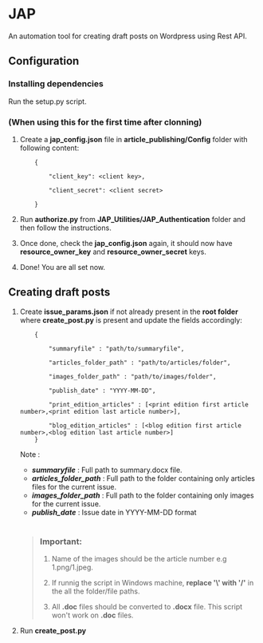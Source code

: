 # JAP

An automation tool for creating draft posts on Wordpress using Rest API.

## Configuration

### Installing dependencies
Run the setup.py script.

### (When using this for the first time after clonning)

1.  Create a **jap_config.json** file in **article_publishing/Config** folder with following content:

            {

                "client_key": <client key>,

                "client_secret": <client secret>

            }

2.  Run **authorize.py** from **JAP_Utilities/JAP_Authentication** folder and then follow the instructions.
3.  Once done, check the **jap_config.json** again, it should now have **resource_owner_key** and **resource_owner_secret** keys.
4.  Done! You are all set now.

## Creating draft posts

1.  Create **issue_params.json** if not already present in the **root folder** where **create_post.py** is present and update the fields accordingly:

            {

                "summaryfile" : "path/to/summaryfile",

                "articles_folder_path" : "path/to/articles/folder",

                "images_folder_path" : "path/to/images/folder",

                "publish_date" : "YYYY-MM-DD",

                "print_edition_articles" : [<print edition first article number>,<print edition last article number>],

                "blog_edition_articles" : [<blog edition first article number>,<blog edition last article number>]
            }


    Note :

    - **_summaryfile_** : Full path to summary.docx file.
    - **_articles_folder_path_** : Full path to the folder containing only articles files for the current issue.
    - **_images_folder_path_** : Full path to the folder containing only images for the current issue.
    - **_publish_date_** : Issue date in YYYY-MM-DD format

    <br>

    > ### Important:
    >
    > 1. Name of the images should be the article number e.g 1.png/1.jpeg.
    >
    > 2. If runnig the script in Windows machine, **replace '\\' with '/'** in the all the folder/file paths.
    >
    > 3. All **.doc** files should be converted to **.docx** file. This script won't work on **.doc** files.

2.  Run **create_post.py**
